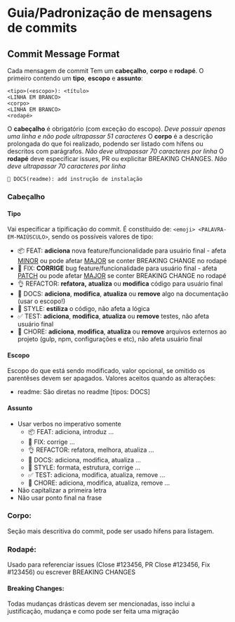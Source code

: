 # Guia/Padronização de mensagens de commits
<!--
https://www.conventionalcommits.org/en/v1.0.0-beta.2/#summary
https://hackwild.com/article/semantic-git-commits/
https://github.com/angular/angular/commits/master
https://github.com/angular/angular/blob/master/CONTRIBUTING.md#-commit-message-guidelines
https://opensource.com/article/19/2/emoji-log-git-commit-messages
https://github.com/ahmadawais/Emoji-Log/
-->
## Commit Message Format
Cada mensagem de commit Tem um **cabeçalho**, **corpo** e **rodapé**. O primeiro contendo um **tipo**, **escopo** e **assunto**:
```
<tipo>(<escopo>): <título>
<LINHA EM BRANCO>
<corpo>
<LINHA EM BRANCO>
<rodapé>
```
O **cabeçalho** é obrigatório (com exceção do escopo). *Deve possuir apenas uma linha e não pode ultrapassar 51 caracteres*
O **corpo** é a descrição prolongada do que foi realizado, podendo ser listado com hífens ou descritos com parágrafos. *Não deve ultrapassar 70 caracteres por linha*
O **rodapé** deve especificar issues, PR ou explicitar BREAKING CHANGES. *Não deve ultrapassar 70 caracteres por linha*
```
📖 DOCS(readme): add instrução de instalação
```

### Cabeçalho
#### Tipo
Vai especificar a tipificação do commit. É constituído de: ``<emoji> <PALAVRA-EM-MAIÚSCULO>``, sendo os possíveis valores de tipo:
- 📦 FEAT: **adiciona** nova feature/funcionalidade para usuário final - afeta [MINOR](https://semver.org/#summary) ou pode afetar [MAJOR](https://semver.org/#summary) se conter BREAKING CHANGE no rodapé
- 🐛 FIX: **CORRIGE** bug feature/funcionalidade para usuário final - afeta [PATCH](https://semver.org/#summary) ou pode afetar [MAJOR](https://semver.org/#summary) se conter BREAKING CHANGE no rodapé
- 👌 REFACTOR: **refatora,** **atualiza** ou **modifica** código para usuário final
- 📖 DOCS: **adiciona**, **modifica**, **atualiza** ou **remove** algo na documentação (usar o escopo!)
- 🎨 STYLE: **estiliza** o código, não afeta a lógica
- ✅ TEST: **adiciona**, **modifica**, **atualiza** ou **remove** testes, não afeta usuário final
- 🔧 CHORE: **adiciona**, **modifica**, **atualiza** ou **remove** arquivos externos ao projeto (gulp, npm, configurações e etc), não afeta usuário final

#### Escopo
Escopo do que está sendo modificado, valor opcional, se omitido os parentêses devem ser apagados.
Valores aceitos quando as alterações:
- readme: São diretas no readme [tipos: DOCS]

#### Assunto
- Usar verbos no imperativo somente
  - 📦 FEAT: adiciona, introduz ...
  - 🐛 FIX: corrige ...
  - 👌 REFACTOR: refatora, melhora, atualiza ...
  - 📖 DOCS: adiciona, modifica, atualiza ...
  - 🎨 STYLE: formata, estrutura, corrige ...
  - ✅ TEST: adiciona, modifica, atualiza, remove ...
  - 🔧 CHORE: adiciona, modifica, atualiza, remove ...
- Não capitalizar a primeira letra
- Não usar ponto final na frase

### Corpo:
Seção mais descritiva do commit, pode ser usado hifens para listagem.

### Rodapé:
Usado para referenciar issues (Close #123456, PR Close #123456, Fix #123456) ou escrever BREAKING CHANGES

#### Breaking Changes:
Todas mudanças drásticas devem ser mencionadas, isso inclui a justificação, mudança e como pode ser feita uma migração

<!--
## [Numerar versões](https://semver.org/#summary):
- MAJOR.MINOR.PATCH
  - MAJOR torna explícita a incompatibilidade de mudanças na API com a versão anterior
  - MINOR adição de funcionalidade sem comprometer uso da API do mesmo modo de versões anteriores
  - PATCH correção de bugs
-->
